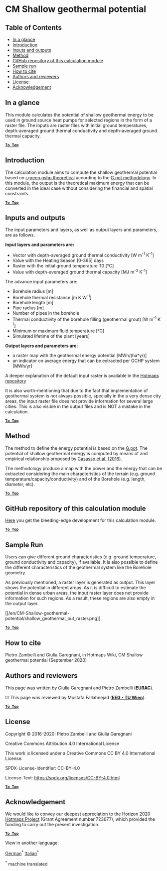 <h1>CM Shallow geothermal potential</h1>

## Table of Contents
* [In a glance](#in-a-glance)
* [Introduction](#introduction)
* [Inputs and outputs](#inputs-and-outputs)
* [Method](#method)
* [GitHub repository of this calculation module](#github-repository-of-this-calculation-module)
* [Sample run](#sample-run)
* [How to cite](#how-to-cite)
* [Authors and reviewers](#authors-and-reviewers)
* [License](#license)
* [Acknowledgement](#acknowledgement)


## In a glance
This module calculates the potential of shallow geothermal energy to be used in ground source heat pumps for selected regions in the form of a raster file. The inputs are raster files with initial ground temperatures, depth-averaged ground thermal conductivity and depth-averaged ground thermal capacity.


[**`To Top`**](#table-of-contents)

## Introduction

The calculation module aims to compute the shallow geothermal potential based on [r.green.gshp.theoretical](https://grass.osgeo.org/grass76/manuals/addons/r.green.gshp.theoretical.html) according to the [G.pot methodology](https://www.sciencedirect.com/science/article/pii/S0360544216303358). 
In this module, the output is the theoretical maximum energy that can be converted in the ideal case without considering the financial and spatial constraints. 


[**`To Top`**](#table-of-contents)


## Inputs and outputs

The input parameters and layers, as well as output layers and parameters, are as follows.


**Input layers and parameters are:**

* Vector with depth-averaged ground thermal conductivity [W m<sup>-1</sup> K<sup>-1</sup>]
* Value with the Heating Season [0-365] days
* Raster with the initial ground temperature T0 [°C]
* Value with depth-averaged ground thermal capacity [MJ m<sup>-3</sup> K<sup>-1</sup>]

The advance input parameters are:
* Borehole radius [m]
* Borehole thermal resistance [m K W<sup>-1</sup>]
* Borehole length [m]
* Pipe radius [m]
* Number of pipes in the borehole
* Thermal conductivity of the borehole filling (geothermal grout) [W m<sup>-1</sup> K<sup>-1</sup>]
* Minimum or maximum fluid temperature [°C]
* Simulated lifetime of the plant [years]

**Output layers and parameters are:**

* a raster map with the geothermal energy potential [MWh/(ha*yr)]
* an indicator on average energy that can be extracted per GCHP system [MWh/yr]

A deeper explanation of the default input raster is available in the [Hotmaps repository](https://gitlab.com/hotmaps/potential/potential_geothermal_raster)

It is also worth-mentioning that due to the fact that implementation of geothermal system is not always possible, specially in the a very dense city areas, the input raster file does not provide information for several large cities. This is also visible in the output files and is NOT a mistake in the calculation.

[**`To Top`**](#table-of-contents)


## Method
The method to define the energy potential is based on the [G.pot](https://www.sciencedirect.com/science/article/pii/S0360544216303358). The potential of shallow geothermal energy is computed by means of and empirical relationship proposed by [Casasso et al. (2016)](https://www.sciencedirect.com/science/article/pii/S0360544216303358).

The methodology produce a map with the power and the energy that can be extracted considering the main characteristics of the terrain (e.g. ground temperature/capacity/conductivity) and of the Borehole (e.g. length, diameter, etc).

[**`To Top`**](#table-of-contents)


## GitHub repository of this calculation module

[Here](https://github.com/HotMaps/gchp_potential/tree/develop) you get the bleeding-edge development for this calculation module.


[**`To Top`**](#table-of-contents)

## Sample Run

Users can give different ground characteristics (e.g. ground temperature, ground conductivity and capacity), if available. It is also possible to define the different characteristics of the geothermal system like the Borehole geometry.

As previously mentioned, a raster layer is generated as output. This layer shows the potential in different areas. As it is difficult to estimate the potential in dense urban areas, the input raster layer does not provide information for such regions. As a result, these regions are also empty in the output layer.

[[/en/CM-Shallow-geothermal-potential/shallow_geothermal_out_raster.png]]

[**`To Top`**](#table-of-contents)

## How to cite

Pietro Zambelli and Giulia Garegnani, in Hotmaps Wiki, CM Shallow geothermal potential (September 2020)


## Authors and reviewers

This page was written by Giulia Garegnani and Pietro Zambelli (**[EURAC](http://www.eurac.edu)**).

&#9745; This page was reviewed by Mostafa Fallahnejad (**[EEG - TU Wien](https://eeg.tuwien.ac.at/)**).


[**`To Top`**](#table-of-contents)

## License

Copyright © 2016-2020: Pietro Zambelli and Giulia Garegnani

Creative Commons Attribution 4.0 International License

This work is licensed under a Creative Commons CC BY 4.0 International License.

SPDX-License-Identifier: CC-BY-4.0

License-Text: https://spdx.org/licenses/CC-BY-4.0.html


[**`To Top`**](#table-of-contents)

## Acknowledgement

We would like to convey our deepest appreciation to the Horizon 2020 [Hotmaps Project](https://www.hotmaps-project.eu) (Grant Agreement number 723677), which provided the funding to carry out the present investigation.


[**`To Top`**](#table-of-contents)









<!--- THIS IS A SUPER UNIQUE IDENTIFIER -->

View in another language:

 [German](../de/CM-Shallow-geothermal-potential)<sup>\*</sup> [Italian](../it/CM-Shallow-geothermal-potential)<sup>\*</sup> 

<sup>\*</sup> machine translated
